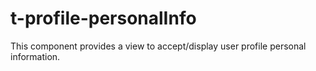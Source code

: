 # t-profile-personalInfo
This component provides a view to accept/display user profile personal information.
